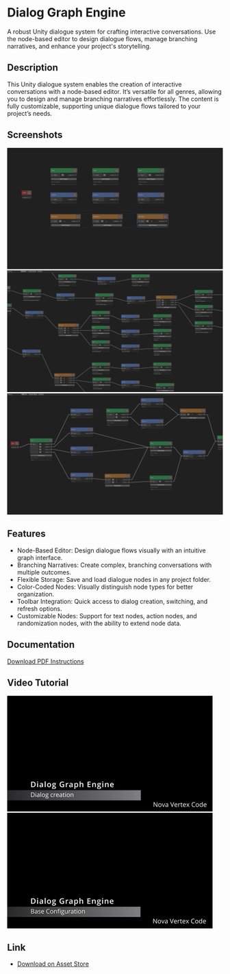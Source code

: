 # Dialog Graph Engine
A robust Unity dialogue system for crafting interactive conversations. Use the node-based editor to design dialogue flows, manage branching narratives, and enhance your project's storytelling.

## Description
This Unity dialogue system enables the creation of interactive conversations with a node-based editor. It’s versatile for all genres, allowing you to design and manage branching narratives effortlessly. The content is fully customizable, supporting unique dialogue flows tailored to your project’s needs.

## Screenshots
![Screenshot 1](screenshots/screen1.png)
![Screenshot 2](screenshots/screen2.png)
![Screenshot 3](screenshots/screen3.png)

## Features
- Node-Based Editor: Design dialogue flows visually with an intuitive graph interface.
- Branching Narratives: Create complex, branching conversations with multiple outcomes.
- Flexible Storage: Save and load dialogue nodes in any project folder.
- Color-Coded Nodes: Visually distinguish node types for better organization.
- Toolbar Integration: Quick access to dialog creation, switching, and refresh options.
- Customizable Nodes: Support for text nodes, action nodes, and randomization nodes, with the ability to extend node data.

## Documentation
[Download PDF Instructions](documentation.pdf)

## Video Tutorial
[![Dialog creation](screenshots/graph_creation_tutorial_preview.png)](https://vimeo.com/1096676505/79b6f16bbc)
[![Base configuration](screenshots/base_configuration_tutorial_preview.png)](https://vimeo.com/1097186382/9bf7d72e8b)

## Link
- [Download on Asset Store](https://assetstore.unity.com/packages/slug/12345)
